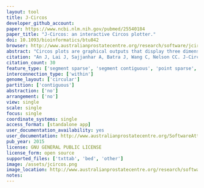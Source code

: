 ```yaml
---
layout: tool 
title: J-Circos
developer_github_account: 
paper: https://www.ncbi.nlm.nih.gov/pubmed/25540184
paper_title: "J-Circos: an interactive Circos plotter."
doi: 10.1093/bioinformatics/btu842
browser: http://www.australianprostatecentre.org/research/software/jcircos
abstract: "Circos plots are graphical outputs that display three dimensional chromosomal interactions and fusion transcripts. However, the Circos plot tool is not an interactive visualization tool, but rather a figure generator. For example, it does not enable data to be added dynamically nor does it provide information for specific data points interactively. Recently, an R-based Circos tool (RCircos) has been developed to integrate Circos to R, but similarly, Rcircos can only be used to generate plots. Thus, we have developed a Circos plot tool (J-Circos) that is an interactive visualization tool that can plot Circos figures, as well as being able to dynamically add data to the figure, and providing information for specific data points using mouse hover display and zoom in/out functions. J-Circos uses the Java computer language to enable, it to be used on most operating systems (Windows, MacOS, Linux). Users can input data into J-Circos using flat data formats, as well as from the Graphical user interface (GUI). J-Circos will enable biologists to better study more complex chromosomal interactions and fusion transcripts that are otherwise difficult to visualize from next-generation sequencing data."
citation: "An J, Lai J, Sajjanhar A, Batra J, Wang C, Nelson CC. J-Circos: an interactive Circos plotter. Bioinformatics. academic.oup.com; 2015;31: 1463–1465."
citation_count: 30
feature_type: ['segment sparse', 'segment contiguous', 'point sparse', 'point contiguous']
interconnection_type: ['within']
genome_layout: ['circular']
partition: ['contiguous']
abstraction: ['no']
arrangement: ['no']
view: single
scale: single
focus: single
coordinate_systems: single
access_format: [standalone app]
user_documentation_availability: yes
user_documentation: http://www.australianprostatecentre.org/SoftwareAttachments/manual_jcircosv2.pdf
pub_year: 2015
license: GNU GENERAL PUBLIC LICENSE
license_form: open source
supported_files: ['txttab', 'bed', 'other']
image: /assets/jcircos.png
image_location: http://www.australianprostatecentre.org/research/software/jcircos
notes: 
---
```

